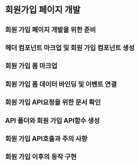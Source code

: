 # 회원가입 페이지 개발

## 회원 가입 페이지 개발을 위한 준비

## 헤더 컴포넌트 마크업 및 회원 가입 컴포넌트 생성

## 회원 가입 폼 마크업

## 회원 가입 폼 데이터 바인딩 및 이벤트 연결

## 회원 가입 API요청을 위한 문서 확인

## API 폴더와 회원 가입 API함수 생성

## 회원 가입 API호출과 주의 사항

## 회원 가입 이후의 동작 구현
